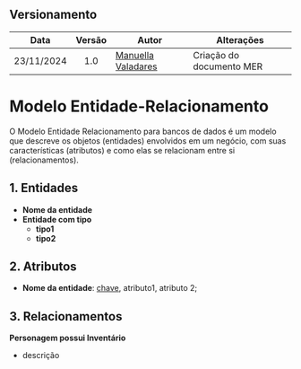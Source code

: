 ## Versionamento

|Data | Versão | Autor | Alterações | 
|:--:|:------:| ----------------------------------------- | -------- | 
|23/11/2024|  1.0   |  [Manuella Valadares](https://github.com/manuvaladares)| Criação do documento MER | 


# Modelo Entidade-Relacionamento

O Modelo Entidade Relacionamento para bancos de dados é um modelo que descreve os objetos (entidades) envolvidos em um negócio, com suas características (atributos) e como elas se relacionam entre si (relacionamentos).

## 1. Entidades
- **Nome da entidade**
- **Entidade com tipo**
    - **tipo1**
    - **tipo2**


## 2. Atributos
- **Nome da entidade**: <ins>chave</ins>, atributo1, atributo 2;

## 3. Relacionamentos

**Personagem possui Inventário**
- descrição
